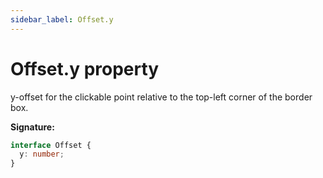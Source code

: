 ```yaml
---
sidebar_label: Offset.y
---
```


# Offset.y property

y-offset for the clickable point relative to the top-left corner of the border box.

**Signature:**

```typescript
interface Offset {
  y: number;
}
```
